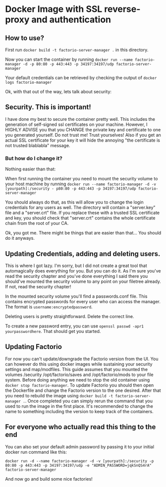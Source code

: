 # Docker Image with SSL reverse-proxy and authentication 

## How to use?
First run `docker build -t factorio-server-manager .` in this directory.

Now you can start the container by running `docker run --name factorio-manager -d -p 80:80 -p 443:443 -p 34197:34197/udp factorio-server-manager`

Your default credentials can be retrieved by checking the output of `docker logs factorio-manager`

Ok, with that out of the way, lets talk about security:

## Security. This is important!

I have done my best to secure the container pretty well. This includes the generation of self-signed ssl certificates on your machine. However, I HIGHLY ADVISE you that you CHANGE the private key and certificate to one you generated yourself. Do not trust me! Trust yourselves! Also if you get an actual SSL certificate for your key it will hide the annoying "the certificate is not trusted blablabla" message.

### But how do I change it?
Nothing easier than that:

When first running the container you need to mount the security volume to your host machine by running `docker run --name factorio-manager -d -v [yourpath]:/security - p80:80 -p 443:443 -p 34197:34197/udp factorio-server-manager`

You should always do that, as this will allow you to change the login credentials for any users as well. The directory will contain a "server.key" file and a "server.crt" file. If you replace these with a trusted SSL certificate and key, you should check that "server.crt" contains the whole certificate chain from the root of your CA.

Ok, you got me. There might be things that are easier than that... You should do it anyways. 

## Updating Credentials, adding and deleting users.
This is where I got lazy. I'm sorry, but I did not create a great tool that automagically does everything for you. But you can do it. As I'm sure you've read the security chapter and you've done everything I said there you should've mounted the security volume to any point on your filetree already. If not, read the security chapter!

In the mounted security volume you'll find a passwords.conf file. This contains encrypted passwords for every user who can access the manager. The format is `username:encryptedpassword`.

Deleting users is pretty straightforward. Delete the correct line. 

To create a new password entry, you can use `openssl passwd -apr1 yourpasswordhere`. That should get you started. 

## Updating Factorio
For now you can't update/downgrade the Factorio version from the UI. You can however do this using docker images while sustaining your security settings and map/modfiles. This guide assumes that you mounted the volumes /security /opt/factorio/saves and /opt/factorio/mods to your file system. Before doing anything we need to stop the old container using `docker stop factorio-manager`. To update Factorio you should then open the Dockerfile and change the Factorio version to the one desired. After that you need to rebuild the image using `docker build -t factorio-server-manager .`. Once completed you can simply rerun the command that you used to run the image in the first place. It's recommended to change the name to something including the version to keep track of the containers.


## For everyone who actually read this thing to the end
You can also set your default admin password by passing it to your initial docker run command like this:

`docker run -d --name factorio-manager -d -v [yourpath]:/security -p 80:80 -p 443:443 -p 34197:34197/udp -e "ADMIN_PASSWORD=jqkSnQS4rA" factorio-server-manager`

And now go and build some nice factories!

